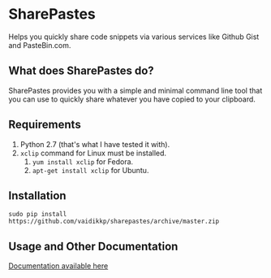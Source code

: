 # SharePastes

Helps you quickly share code snippets via various services like Github Gist and
PasteBin.com.

## What does SharePastes do?

SharePastes provides you with a simple and minimal command line tool that you
can use to quickly share whatever you have copied to your clipboard.

## Requirements

1. Python 2.7 (that's what I have tested it with). 
2. `xclip` command for Linux must be installed.
   1. `yum install xclip` for Fedora.
   2. `apt-get install xclip` for Ubuntu.

## Installation

`sudo pip install https://github.com/vaidikkp/sharepastes/archive/master.zip`

## Usage and Other Documentation

[Documentation available here][Docs]

[Docs]: http://vaidikkp.github.com/sharepastes
